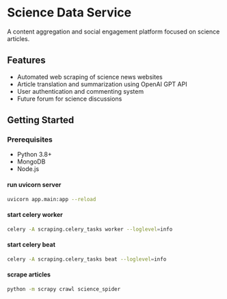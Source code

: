 # Science Data Service

A content aggregation and social engagement platform focused on science articles.

## Features

- Automated web scraping of science news websites
- Article translation and summarization using OpenAI GPT API
- User authentication and commenting system
- Future forum for science discussions

## Getting Started

### Prerequisites

- Python 3.8+
- MongoDB
- Node.js



#### run uvicorn server
```bash
uvicorn app.main:app --reload
```

#### start celery worker
```bash
celery -A scraping.celery_tasks worker --loglevel=info
```

#### start celery beat
```bash
celery -A scraping.celery_tasks beat --loglevel=info
```

#### scrape articles
```bash
python -m scrapy crawl science_spider
```


